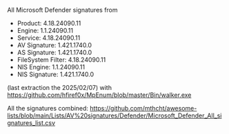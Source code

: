 All Microsoft Defender signatures from 
- Product: 4.18.24090.11
- Engine: 1.1.24090.11
- Service: 4.18.24090.11
- AV Signature: 1.421.1740.0
- AS Signature: 1.421.1740.0
- FileSystem Filter: 4.18.24090.11
- NIS Engine: 1.1.24090.11
- NIS Signature: 1.421.1740.0

(last extraction the 2025/02/07) with https://github.com/hfiref0x/MpEnum/blob/master/Bin/walker.exe

All the signatures combined: https://github.com/mthcht/awesome-lists/blob/main/Lists/AV%20signatures/Defender/Microsoft_Defender_All_signatures_list.csv

